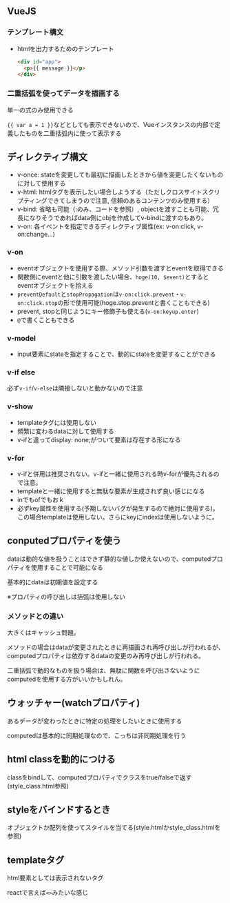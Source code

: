 ## VueJS
### テンプレート構文
- htmlを出力するためのテンプレート
    ```html
    <div id="app">
      <p>{{ message }}</p>
    </div>
    ```

### 二重括弧を使ってデータを描画する
単一の式のみ使用できる

`{{ var a = 1 }}`などとしても表示できないので、Vueインスタンスの内部で定義したものを二重括弧内に使って表示する


## ディレクティブ構文
- v-once: stateを変更しても最初に描画したときから値を変更したくないものに対して使用する
- v-html: htmlタグを表示したい場合しようする（ただしクロスサイトスクリプティングできてしまうので注意, 信頼のあるコンテンツのみ使用する）
- v-bind: 省略も可能（:のみ、コードを参照）, objectを渡すことも可能、冗長になりそうであればdata側にobjを作成してv-bindに渡すのもあり。
- v-on: 各イベントを指定できるディレクティブ属性(ex: v-on:click, v-on:change...)

### v-on
- eventオブジェクトを使用する際、メソッド引数を渡すとeventを取得できる
- 関数側にeventと他に引数を渡したい場合、`hoge(10, $event)`とするとeventオブジェクトを拾える
- `preventDefault`と`stopPropagation`は`v-on:click.prevent`・`v-on:click.stop`の形で使用可能(hoge.stop.preventと書くこともできる)
- prevent, stopと同じようにキー修飾子も使える(`v-on:keyup.enter`)
- `@`で書くこともできる

### v-model
- input要素にstateを指定することで、動的にstateを変更することができる

### v-if else
必ず`v-if`/`v-else`は隣接しないと動かないので注意

### v-show
- templateタグには使用しない
- 頻繁に変わるdataに対して使用する
- v-ifと違ってdisplay: none;がついて要素は存在する形になる

### v-for
- v-ifと併用は推奨されない。v-ifと一緒に使用される時v-forが優先されるので注意。
- templateと一緒に使用すると無駄な要素が生成されず良い感じになる
- inでもofでもおｋ
- 必ずkey属性を使用する(予期しないバグが発生するので絶対に使用する)。この場合templateは使用しない。さらにkeyにindexは使用しないように。

## conputedプロパティを使う
dataは動的な値を扱うことはできず静的な値しか使えないので、computedプロパティを使用することで可能になる

基本的にdataは初期値を設定する

※プロパティの呼び出しは括弧は使用しない

### メソッドとの違い
大きくはキャッシュ問題。

メソッドの場合はdataが変更されたときに再描画され再呼び出しが行われるが、computedプロパティは依存するdataの変更のみ再呼び出しが行われる。

二重括弧で動的なものを扱う場合は、無駄に関数を呼び出さないようにcomputedを使用する方がいいかもしれん。

## ウォッチャー(watchプロパティ)
あるデータが変わったときに特定の処理をしたいときに使用する

computedは基本的に同期処理なので、こっちは非同期処理を行う

## html classを動的につける
classをbindして、computedプロパティでクラスをtrue/falseで返す(style_class.html参照)

## styleをバインドするとき
オブジェクトか配列を使ってスタイルを当てる(style.htmlかstyle_class.htmlを参照)

## templateタグ
html要素としては表示されないタグ

reactで言えば`<>`みたいな感じ

